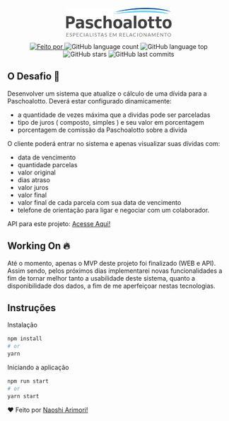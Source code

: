 <p align="center" width="100%">
    <img src="src/images/logo.png" alt="" align="center"/>
</p>

<p width="100%" align="center">
<a href="https://br.linkedin.com/in/naoshi-arimori-624763173">
<img alt="Feito por" src="https://img.shields.io/badge/Feito%20por-Naoshi%20Arimori-blue">
</a>
<img alt="GitHub language count" src="https://img.shields.io/github/languages/count/NaoshiAC/paschoalotto-web">
<img alt="GitHub language top" src="https://img.shields.io/github/languages/top/NaoshiAC/paschoalotto-web">
<img alt="GitHub stars" src="https://img.shields.io/github/stars/NaoshiAC/paschoalotto-web?style=social">
<img alt="GitHub last commits" src="https://img.shields.io/github/last-commit/NaoshiAC/paschoalotto-web">
</p>


## O Desafio :rocket:

Desenvolver um sistema que atualize o cálculo de uma dívida para a Paschoalotto. Deverá estar configurado dinamicamente:

- a quantidade de vezes máxima que a dividas pode ser parceladas
- tipo de juros ( composto, simples ) e seu valor em porcentagem
- porcentagem de comissão da Paschoalotto sobre a divida

O cliente poderá entrar no sistema e apenas visualizar suas dívidas com:

- data de vencimento
- quantidade parcelas
- valor original
- dias atraso
- valor juros
- valor final
- valor final de cada parcela com sua data de vencimento
- telefone de orientação para ligar e negociar com um colaborador.

API para este projeto: [Acesse Aqui!](https://github.com/NaoshiAC/paschoalotto-backend)



## Working On :fire:

Até o momento, apenas o MVP deste projeto foi finalizado (WEB e API). Assim sendo, pelos próximos dias implementarei novas funcionalidades a fim de tornar melhor tanto a usabilidade deste sistema, quanto a disponibilidade dos dados, a fim de me aperfeiçoar nestas tecnologias.



## Instruções

Instalação

```bash
npm install
# or
yarn
```

Iniciando a aplicação

```bash
npm run start
# or
yarn start
```

:heart: Feito por [Naoshi Arimori!](https://www.linkedin.com/in/naoshi-arimori-624763173/)


